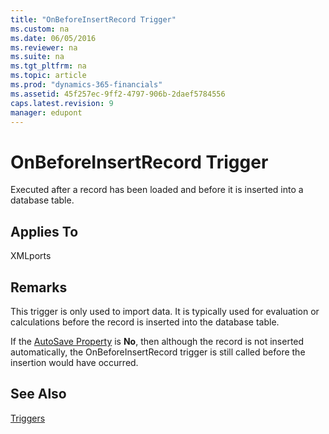 ```yaml
---
title: "OnBeforeInsertRecord Trigger"
ms.custom: na
ms.date: 06/05/2016
ms.reviewer: na
ms.suite: na
ms.tgt_pltfrm: na
ms.topic: article
ms.prod: "dynamics-365-financials"
ms.assetid: 45f257ec-9ff2-4797-906b-2daef5784556
caps.latest.revision: 9
manager: edupont
---
```

# OnBeforeInsertRecord Trigger
Executed after a record has been loaded and before it is inserted into a database table.  
  
## Applies To  
 XMLports  
  
## Remarks  
 This trigger is only used to import data. It is typically used for evaluation or calculations before the record is inserted into the database table.  
  
 If the [AutoSave Property](../devenv-AutoSave-Property.md) is **No**, then although the record is not inserted automatically, the OnBeforeInsertRecord trigger is still called before the insertion would have occurred.  
  
## See Also  
 [Triggers](devenv-triggers.md)